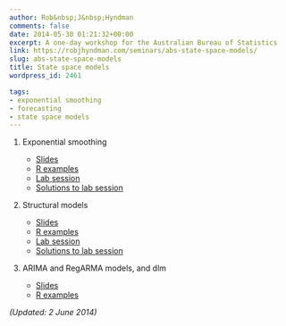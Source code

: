 ```yaml
---
author: Rob&nbsp;J&nbsp;Hyndman
comments: false
date: 2014-05-30 01:21:32+00:00
excerpt: A one-day workshop for the Australian Bureau of Statistics
link: https://robjhyndman.com/seminars/abs-state-space-models/
slug: abs-state-space-models
title: State space models
wordpress_id: 2461

tags:
- exponential smoothing
- forecasting
- state space models
---
```


1. Exponential smoothing
    * [Slides](/talks/ABS1.pdf)
    * [R examples](/talks/ABS1.R)
    * [Lab session](/talks/ABS-lab1.pdf)
    * [Solutions to lab session](/talks/ABS-lab1.R)

2. Structural models
    * [Slides](/talks/ABS2.pdf)
    * [R examples](/talks/ABS2.R)
    * [Lab session](/talks/ABS-lab2.pdf)
    * [Solutions to lab session](/talks/ABS-lab2.R)

3. ARIMA and RegARMA models, and dlm
    * [Slides](/talks/ABS3.pdf)
    * [R examples](/talks/ABS3.R)

_(Updated: 2 June 2014)_
